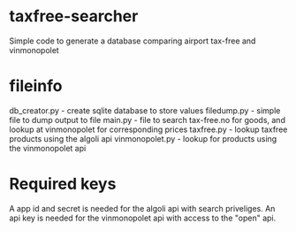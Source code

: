 # taxfree-searcher
Simple code to generate a database comparing airport tax-free and vinmonopolet


# fileinfo
db_creator.py - create sqlite database to store values
filedump.py - simple file to dump output to file
main.py - file to search tax-free.no for goods, and lookup at vinmonopolet for corresponding prices
taxfree.py - lookup taxfree products using the algoli api
vinmonopolet.py - lookup for products using the vinmonopolet api


# Required keys
A app id and secret is needed for the algoli api with search priveliges.
An api key is needed for the vinmonopolet api with access to the "open" api.